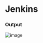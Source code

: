 # Jenkins

### Output  

![image](https://github.com/mayur4279/Jenkins/assets/73772313/bd4e238f-43c2-4506-927f-bbbffcc2b62a)
